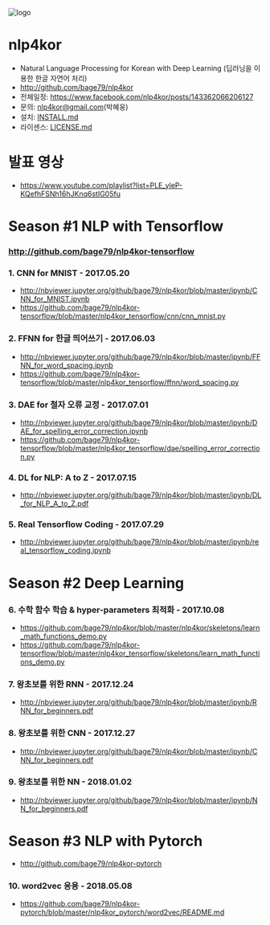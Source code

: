 ![logo](https://github.com/bage79/nlp4kor/raw/master/ipynb/img/nlp4kor.png)

# nlp4kor
- Natural Language Processing for Korean with Deep Learning (딥러닝을 이용한 한글 자연어 처리)
- http://github.com/bage79/nlp4kor
- 전체일정: https://www.facebook.com/nlp4kor/posts/143362066206127
- 문의: nlp4kor@gmail.com(박혜웅)
- 설치: [INSTALL.md](https://github.com/bage79/nlp4kor/blob/master/INSTALL.md)
- 라이센스: [LICENSE.md](https://github.com/bage79/nlp4kor/blob/master/LICENSE.md)

# 발표 영상
- https://www.youtube.com/playlist?list=PLE_yleP-KQefhFSNh16hJKnq6stIG05fu


# Season #1 NLP with Tensorflow
### http://github.com/bage79/nlp4kor-tensorflow

### 1. CNN for MNIST - 2017.05.20
- http://nbviewer.jupyter.org/github/bage79/nlp4kor/blob/master/ipynb/CNN_for_MNIST.ipynb
- https://github.com/bage79/nlp4kor-tensorflow/blob/master/nlp4kor_tensorflow/cnn/cnn_mnist.py

### 2. FFNN for 한글 띄어쓰기 - 2017.06.03
- http://nbviewer.jupyter.org/github/bage79/nlp4kor/blob/master/ipynb/FFNN_for_word_spacing.ipynb
- https://github.com/bage79/nlp4kor-tensorflow/blob/master/nlp4kor_tensorflow/ffnn/word_spacing.py

### 3. DAE for 철자 오류 교정 - 2017.07.01
- http://nbviewer.jupyter.org/github/bage79/nlp4kor/blob/master/ipynb/DAE_for_spelling_error_correction.ipynb
- https://github.com/bage79/nlp4kor-tensorflow/blob/master/nlp4kor_tensorflow/dae/spelling_error_correction.py

### 4. DL for NLP: A to Z - 2017.07.15
- http://nbviewer.jupyter.org/github/bage79/nlp4kor/blob/master/ipynb/DL_for_NLP_A_to_Z.pdf

### 5. Real Tensorflow Coding - 2017.07.29
- http://nbviewer.jupyter.org/github/bage79/nlp4kor/blob/master/ipynb/real_tensorflow_coding.ipynb

# Season #2 Deep Learning
### 6. 수학 함수 학습 & hyper-parameters 최적화 - 2017.10.08
- https://github.com/bage79/nlp4kor/blob/master/nlp4kor/skeletons/learn_math_functions_demo.py
- https://github.com/bage79/nlp4kor-tensorflow/blob/master/nlp4kor_tensorflow/skeletons/learn_math_functions_demo.py

### 7. 왕초보를 위한 RNN - 2017.12.24
- http://nbviewer.jupyter.org/github/bage79/nlp4kor/blob/master/ipynb/RNN_for_beginners.pdf

### 8. 왕초보를 위한 CNN - 2017.12.27
- http://nbviewer.jupyter.org/github/bage79/nlp4kor/blob/master/ipynb/CNN_for_beginners.pdf

### 9. 왕초보를 위한 NN - 2018.01.02
- http://nbviewer.jupyter.org/github/bage79/nlp4kor/blob/master/ipynb/NN_for_beginners.pdf

# Season #3 NLP with Pytorch
- http://github.com/bage79/nlp4kor-pytorch

### 10. word2vec 응용 - 2018.05.08
- https://github.com/bage79/nlp4kor-pytorch/blob/master/nlp4kor_pytorch/word2vec/README.md
